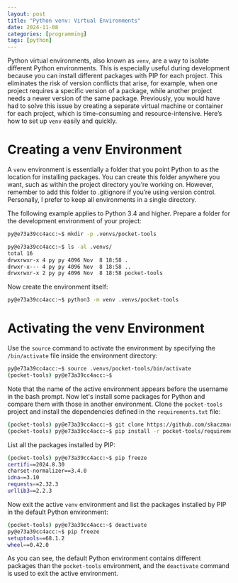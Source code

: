 ```yaml
---
layout: post
title: "Python venv: Virtual Environments"
date: 2024-11-08
categories: [programming]
tags: [python]
---
```


Python virtual environments, also known as `venv`, are a way to isolate different Python environments. This is especially useful during development because you can install different packages with PIP for each project. This eliminates the risk of version conflicts that arise, for example, when one project requires a specific version of a package, while another project needs a newer version of the same package. Previously, you would have had to solve this issue by creating a separate virtual machine or container for each project, which is time-consuming and resource-intensive. Here’s how to set up `venv` easily and quickly.

# Creating a venv Environment

A `venv` environment is essentially a folder that you point Python to as the location for installing packages. You can create this folder anywhere you want, such as within the project directory you’re working on. However, remember to add this folder to .gitignore if you’re using version control. Personally, I prefer to keep all environments in a single directory.

The following example applies to Python 3.4 and higher. Prepare a folder for the development environment of your project:

```bash
py@e73a39cc4acc:~$ mkdir -p .venvs/pocket-tools

py@e73a39cc4acc:~$ ls -al .venvs/
total 16
drwxrwxr-x 4 py py 4096 Nov  8 18:58 .
drwxr-x--- 4 py py 4096 Nov  8 18:58 ..
drwxrwxr-x 2 py py 4096 Nov  8 18:58 pocket-tools
```

Now create the environment itself:

```bash
py@e73a39cc4acc:~$ python3 -m venv .venvs/pocket-tools
```

# Activating the venv Environment

Use the `source` command to activate the environment by specifying the `/bin/activate` file inside the environment directory:

```bash
py@e73a39cc4acc:~$ source .venvs/pocket-tools/bin/activate
(pocket-tools) py@e73a39cc4acc:~$
```

Note that the name of the active environment appears before the username in the bash prompt. Now let's install some packages for Python and compare them with those in another environment. Clone the `pocket-tools` project and install the dependencies defined in the `requirements.txt` file:

```bash
(pocket-tools) py@e73a39cc4acc:~$ git clone https://github.com/skaczmarek-dev/pocket-tools
(pocket-tools) py@e73a39cc4acc:~$ pip install -r pocket-tools/requirements.txt
```

List all the packages installed by PIP:

```bash
(pocket-tools) py@e73a39cc4acc:~$ pip freeze
certifi==2024.8.30
charset-normalizer==3.4.0
idna==3.10
requests==2.32.3
urllib3==2.2.3
```

Now exit the active `venv` environment and list the packages installed by PIP in the default Python environment:

```bash
(pocket-tools) py@e73a39cc4acc:~$ deactivate
py@e73a39cc4acc:~$ pip freeze
setuptools==68.1.2
wheel==0.42.0
```

As you can see, the default Python environment contains different packages than the `pocket-tools` environment, and the `deactivate` command is used to exit the active environment.

